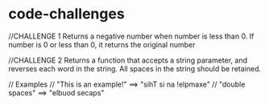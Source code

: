 # code-challenges
//CHALLENGE 1
Returns a negative number when number is less than 0. If number is 0 or less than 0, it returns the original number

//CHALLENGE 2
Returns a function that accepts a string parameter, and reverses each word in the string. All spaces in the string should be retained.

// Examples
// "This is an example!" ==> "sihT si na !elpmaxe"
// "double  spaces"      ==> "elbuod  secaps"